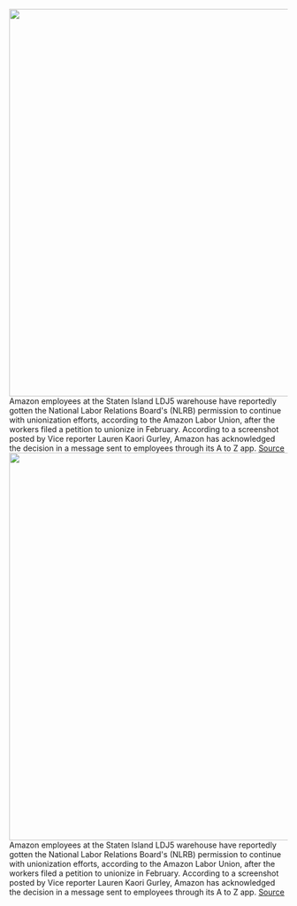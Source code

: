 <img src='https://cdn.vox-cdn.com/thumbor/dhAii9ROLhvAip_uF3nGBoJgP9U=/0x0:2040x1360/1200x800/filters:focal(857x517:1183x843)/cdn.vox-cdn.com/uploads/chorus_image/image/70572673/acastro_181114_1777_amazon_hq2_0001.0.jpg' width='700px' /><br/>
Amazon employees at the Staten Island LDJ5 warehouse have reportedly gotten the National Labor Relations Board's (NLRB) permission to continue with unionization efforts, according to the Amazon Labor Union, after the workers filed a petition to unionize in February. According to a screenshot posted by Vice reporter Lauren Kaori Gurley, Amazon has acknowledged the decision in a message sent to employees through its A to Z app.
<a href='https://www.theverge.com/2022/3/2/22959234/amazon-union-staten-island-ldj5-election-drive-nlrb-approval-go-ahead'> Source <a/><img src='https://cdn.vox-cdn.com/thumbor/dhAii9ROLhvAip_uF3nGBoJgP9U=/0x0:2040x1360/1200x800/filters:focal(857x517:1183x843)/cdn.vox-cdn.com/uploads/chorus_image/image/70572673/acastro_181114_1777_amazon_hq2_0001.0.jpg' width='700px' /><br/>
Amazon employees at the Staten Island LDJ5 warehouse have reportedly gotten the National Labor Relations Board's (NLRB) permission to continue with unionization efforts, according to the Amazon Labor Union, after the workers filed a petition to unionize in February. According to a screenshot posted by Vice reporter Lauren Kaori Gurley, Amazon has acknowledged the decision in a message sent to employees through its A to Z app.
<a href='https://www.theverge.com/2022/3/2/22959234/amazon-union-staten-island-ldj5-election-drive-nlrb-approval-go-ahead'> Source <a/>